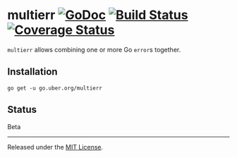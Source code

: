 # multierr [![GoDoc][doc-img]][doc] [![Build Status][ci-img]][ci] [![Coverage Status][cov-img]][cov]

`multierr` allows combining one or more Go `error`s together.

## Installation

    go get -u go.uber.org/multierr

## Status

Beta

-------------------------------------------------------------------------------

Released under the [MIT License].

[MIT License]: LICENSE.txt
[doc-img]: https://godoc.org/go.uber.org/multierr?status.svg
[doc]: https://godoc.org/go.uber.org/multierr
[ci-img]: https://travis-ci.org/uber-go/multierr.svg?branch=master
[cov-img]: https://coveralls.io/repos/github/uber-go/multierr/badge.svg?branch=master
[ci]: https://travis-ci.org/uber-go/multierr
[cov]: https://coveralls.io/github/uber-go/multierr?branch=master
